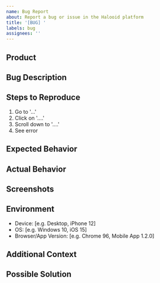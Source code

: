```yaml
---
name: Bug Report
about: Report a bug or issue in the Halooid platform
title: '[BUG] '
labels: bug
assignees: ''
---
```


## Product
<!-- Which product is affected? (Taskake, Qultrix, AdminHub, CustomerConnect, Invantray, or Platform Core) -->

## Bug Description
<!-- A clear and concise description of the bug -->

## Steps to Reproduce
<!-- Steps to reproduce the behavior -->
1. Go to '...'
2. Click on '....'
3. Scroll down to '....'
4. See error

## Expected Behavior
<!-- A clear and concise description of what you expected to happen -->

## Actual Behavior
<!-- What actually happened -->

## Screenshots
<!-- If applicable, add screenshots to help explain your problem -->

## Environment
<!-- Please complete the following information -->
- Device: [e.g. Desktop, iPhone 12]
- OS: [e.g. Windows 10, iOS 15]
- Browser/App Version: [e.g. Chrome 96, Mobile App 1.2.0]

## Additional Context
<!-- Add any other context about the problem here -->

## Possible Solution
<!-- If you have suggestions on how to fix the bug, please describe them here -->
